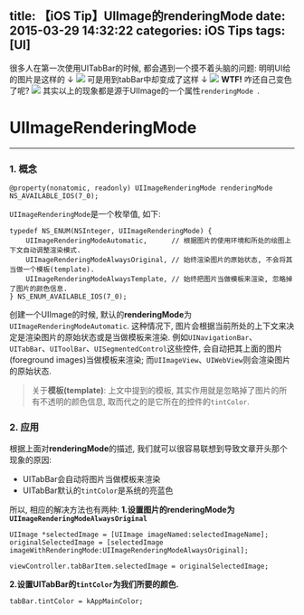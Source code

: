 title: 【iOS Tip】UIImage的renderingMode
date: 2015-03-29 14:32:22
categories: iOS Tips
tags: [UI]
---
很多人在第一次使用UITabBar的时候, 都会遇到一个摸不着头脑的问题:
明明UI给的图片是这样的 ↓
![](/img/UIImageRenderingMode/renderingMode_0.png)
可是用到tabBar中却变成了这样 ↓
![](/img/UIImageRenderingMode/renderingMode_1.png)
**WTF!** 咋还自己变色了呢? ![](/img/UIImageRenderingMode/renderingMode_2.jpg)
其实以上的现象都是源于UIImage的一个属性`renderingMode `.

# **UIImageRenderingMode**
---

### **1. 概念**
 
```objc
@property(nonatomic, readonly) UIImageRenderingMode renderingMode NS_AVAILABLE_IOS(7_0);
```

<!--more-->

`UIImageRenderingMode`是一个枚举值, 如下:
```objc
typedef NS_ENUM(NSInteger, UIImageRenderingMode) {
    UIImageRenderingModeAutomatic,      // 根据图片的使用环境和所处的绘图上下文自动调整渲染模式.
    UIImageRenderingModeAlwaysOriginal, // 始终渲染图片的原始状态, 不会将其当做一个模板(template).
    UIImageRenderingModeAlwaysTemplate, // 始终把图片当做模板来渲染, 忽略掉了图片的颜色信息.
} NS_ENUM_AVAILABLE_IOS(7_0);
```

创建一个UIImage的时候, 默认的**renderingMode**为`UIImageRenderingModeAutomatic`. 这种情况下, 图片会根据当前所处的上下文来决定是渲染图片的原始状态或是当做模板来渲染. 
例如`UINavigationBar`、`UITabBar`、`UIToolBar`、`UISegmentedControl`这些控件, 会自动把其上面的图片(foreground images)当做模板来渲染; 而`UIImageView`、`UIWebView`则会渲染图片的原始状态.

> 关于**模板(template)**: 上文中提到的模板, 其实作用就是忽略掉了图片的所有不透明的颜色信息, 取而代之的是它所在的控件的`tintColor`. 

### **2. 应用**

根据上面对**renderingMode**的描述, 我们就可以很容易联想到导致文章开头那个现象的原因:
- UITabBar会自动将图片当做模板来渲染
- UITabBar默认的`tintColor`是系统的亮蓝色

所以, 相应的解决方法也有两种:
**1.设置图片的renderingMode为`UIImageRenderingModeAlwaysOriginal`**
```objc
UIImage *selectedImage = [UIImage imageNamed:selectedImageName];
originalSelectedImage = [selectedImage imageWithRenderingMode:UIImageRenderingModeAlwaysOriginal];

viewController.tabBarItem.selectedImage = originalSelectedImage;
```
**2.设置UITabBar的`tintColor`为我们所要的颜色.**
```objc
tabBar.tintColor = kAppMainColor;
```